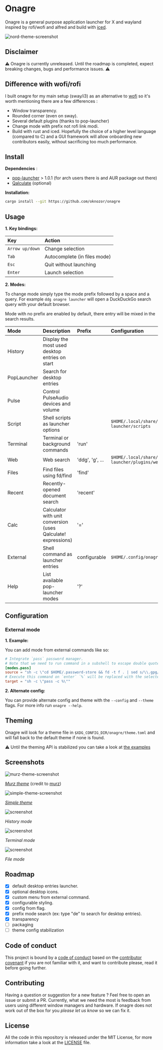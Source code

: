 # Onagre 

Onagre is a general purpose application launcher for X and wayland  inspired by rofi/wofi and alfred and build with [iced](https://github.com/hecrj/iced/).

![nord-theme-screenshot](docs/screenshots/nord.png)

## Disclaimer 

⚠️️ Onagre is currently unreleased. 
Until the roadmap is completed, expect breaking changes, bugs and performance issues. ⚠️

## Difference with wofi/rofi

I built onagre for my main setup (sway/i3) as an alternative to [wofi](https://hg.sr.ht/~scoopta/wofi) so it's worth mentioning there are a few differences : 

- Window transparency.
- Rounded corner (even on sway).
- Several default plugins (thanks to pop-launcher)
- Change mode with prefix not rofi link modi.
- Build with rust and iced.
  Hopefully the choice of a higher level language (compared to C) and a GUI framework 
  will allow onboarding new contributors easily, without sacrificing too much performance. 
  
## Install

**Dependencies** :
- [pop-launcher](https://github.com/pop-os/launcher) > 1.0.1 (for arch users there is and AUR package out there)
- [Qalculate](http://qalculate.github.io/) (optional)

**Installation:**

```bash
cargo install --git https://github.com/oknozor/onagre
```

## Usage

**1. Key bindings:**


| Key     | Action  | 
| :----   | :-----  |
| `Arrow up/down` | Change selection |
| `Tab`   | Autocomplete (in files mode) | 
| `Esc`   | Quit without launching | 
| `Enter` | Launch selection | 

**2. Modes:**

To change mode simply type the mode prefix followed by a space and a query. 
For example `ddg onagre launcher` will open a DuckDuckGo search query with your default browser.

Mode with no prefix are enabled by default, there entry will be mixed in the search results.

| Mode        | Description                                                   | Prefix          | Configuration                                             |
| :----       | :-----                                                        | :------         | :-----------                                              |
| History     | Display the most used desktop entries on start                |                 |                                                           |
| PopLauncher | Search for desktop entries                                    |                 |                                                           |
| Pulse       | Control PulseAudio devices and volume                         |                 |                                                           |
| Script      | Shell scripts as launcher options                             |                 | `$HOME/.local/share/pop-launcher/scripts`                 |
| Terminal    | Terminal or background commands                               | 'run'           |                                                           | 
| Web         | Web search                                                    | 'ddg', 'g', ... | `$HOME/.local/share/pop-launcher/plugins/web/config.ron`  |
| Files       | Find files using fd/find                                      | 'find'          |                                                           |
| Recent      | Recently-opened document search                               | 'recent'        |                                                           |
| Calc        | Calculator with unit conversion (uses Qalculate! expressions) | '='             |                                                           |
| External    | Shell command as launcher entries                             | configurable    | `$HOME/.config/onagre/config.toml`                        |
| Help        | List available pop-launcher modes                             | '?'             |                                                           |

## Configuration

### External mode

**1. Example:**

You can add mode from external commands like so: 

```toml
# Integrate `pass` password manager.
# Note that we need to run command in a subshell to escape double quotes and have env variables accessible.
[modes.pass]
source = "sh -c \"cd $HOME/.password-store && fd -t f . | sed s/\\.gpg//\""
# Execute this command on `enter` `%` will be replaced with the selected entry
target = "sh -c \"pass -c %\""
```

**2. Alternate config:**

You can provide alternate config and theme with the `--config` and `--theme` flags.
For more info run `onagre --help`.

## Theming

Onagre will look for a theme file in `$XDG_CONFIG_DIR/onagre/theme.toml` and will fall back to the default theme if none is found.

⚠ Until the theming API is stabilized you can take a look at [the examples](docs/theme_examples)

## Screenshots

![murz-theme-screenshot](docs/screenshots/murz.png)

[*Murz theme*](docs/theme_examples/murz-theme.toml) (credit to [murz](https://github.com/Murzchnvok/rofi-collection))

![simple-theme-screenshot](docs/screenshots/simple.png)

[*Simple theme*](docs/theme_examples/simple-theme.toml)

![screenshot](docs/screenshots/sc-main.png)

*History mode*

![screenshot](docs/screenshots/sc-run.png)

*Terminal mode*

![screenshot](docs/screenshots/sc-file.png)

*File mode*


## Roadmap

  - [x] default desktop entries launcher. 
  - [x] optional desktop icons.
  - [x] custom menu from external command.
  - [x] configurable styling.
  - [x] config from flag.
  - [x] prefix mode search (ex: type "de" to search for desktop entries).
  - [x] transparency 
  - [ ] packaging 
  - [ ] theme config stabilization

## Code of conduct

This project is bound by a [code of conduct](CODE_OF_CONDUCT.md) based on the [contributor covenant](https://www.contributor-covenant.org/) if you are not familiar with it, and want to contribute please, read it before going further.

## Contributing

Having a question or suggestion for a new feature ? Feel free to open an issue or submit a PR.
Currently, what we need the most is feedback from users using different window managers and hardware. 
If onagre does not work out of the box for you *please let us know* so we can fix it.

## License 

All the code in this repository is released under the MIT License, for more information take a look at the [LICENSE](LICENSE) file.

